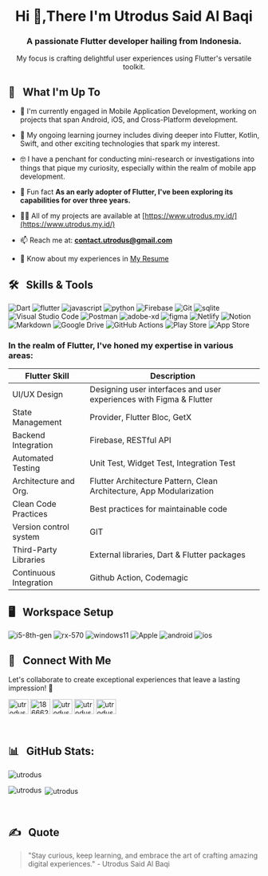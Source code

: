 <h1 align="center">Hi 👋,There I'm Utrodus Said Al Baqi</h1>
<h3 align="center">A passionate Flutter developer hailing from Indonesia.</h3>
<p align="center">
My focus is crafting delightful user experiences using Flutter's versatile toolkit.</p>



## 🧪 &nbsp; What I'm Up To

- 🔭 I'm currently engaged in Mobile Application Development, working on projects that span Android, iOS, and Cross-Platform development.
  
- 🌱 My ongoing learning journey includes diving deeper into Flutter, Kotlin, Swift, and other exciting technologies that spark my interest.
  
- 🤓 I have a penchant for conducting mini-research or investigations into things that pique my curiosity, especially within the realm of mobile app development.
  
- 🗿 Fun fact **As an early adopter of Flutter, I've been exploring its capabilities for over three years.**
  
- 👨‍💻 All of my projects are available at [https://www.utrodus.my.id/](https://www.utrodus.my.id/)
  
- 📫 Reach me at: **contact.utrodus@gmail.com**
  
- 📄 Know about my experiences in [My Resume](https://drive.google.com/file/d/1Jh6jWzEFOGR5PFBhW7iHwcUk9wYr-fF-/view?usp=drive_link)

## 🛠️ &nbsp; Skills & Tools


![Dart](https://img.shields.io/badge/dart-%230175C2.svg?style=for-the-badge&logo=dart&logoColor=white)
![flutter](https://img.shields.io/badge/Flutter-02569B?style=for-the-badge&logo=flutter&logoColor=white)
![javascript](https://img.shields.io/badge/JavaScript-323330?style=for-the-badge&logo=javascript&logoColor=F7DF1E)
![python](https://img.shields.io/badge/Python-3776AB?style=for-the-badge&logo=python&logoColor=white)
![Firebase](https://img.shields.io/badge/firebase-ffca28?style=for-the-badge&logo=firebase&logoColor=black)
![Git](https://img.shields.io/badge/Git-F05032?style=for-the-badge&logo=git&logoColor=white)
![sqlite](https://img.shields.io/badge/SQLite-07405E?style=for-the-badge&logo=sqlite&logoColor=white)
![Visual Studio Code](https://img.shields.io/badge/Visual%20Studio%20Code-0078d7.svg?style=for-the-badge&logo=visual-studio-code&logoColor=white)
![Postman](https://img.shields.io/badge/Postman-FF6C37?style=for-the-badge&logo=postman&logoColor=white)
![adobe-xd](https://img.shields.io/badge/adobe_xd-470137?style=for-the-badge&logo=adobe-xd&logoColor=white)
![figma](https://img.shields.io/badge/figma-000000?style=for-the-badge&logo=figma&logoColor=white) 
![Netlify](https://img.shields.io/badge/Netlify-00C7B7?style=for-the-badge&logo=netlify&logoColor=white)
![Notion](https://img.shields.io/badge/Notion-%23000000.svg?style=for-the-badge&logo=notion&logoColor=white)
![Markdown](https://img.shields.io/badge/Markdown-000000?style=for-the-badge&logo=markdown&logoColor=white)
![Google Drive](https://img.shields.io/badge/Google%20Drive-4285F4?style=for-the-badge&logo=googledrive&logoColor=white)
![GitHub Actions](https://img.shields.io/badge/github%20actions-%232671E5.svg?style=for-the-badge&logo=githubactions&logoColor=white)
![Play Store](https://img.shields.io/badge/Google_Play-414141?style=for-the-badge&logo=google-play&logoColor=white)
![App Store](https://img.shields.io/badge/App_Store-0D96F6?style=for-the-badge&logo=app-store&logoColor=white)




### In the realm of Flutter, I've honed my expertise in various areas:

| Flutter Skill             | Description                                                |
|---------------------------|------------------------------------------------------------|
| UI/UX Design              | Designing user interfaces and user experiences with Figma & Flutter  |
| State Management          | Provider, Flutter Bloc, GetX                              |
| Backend Integration       | Firebase, RESTful API                                     |
| Automated Testing         | Unit Test, Widget Test, Integration Test                  |
| Architecture and Org.     | Flutter Architecture Pattern, Clean Architecture, App Modularization |
| Clean Code Practices      | Best practices for maintainable code                      |
| Version control system    | GIT                              |
| Third-Party Libraries     | External libraries, Dart & Flutter packages                          |
| Continuous Integration    | Github Action, Codemagic            |



## 🖥️ &nbsp; Workspace Setup

![i5-8th-gen](https://img.shields.io/badge/Intel-Core_i3_10th-0071C5?style=for-the-badge&logo=intel&logoColor=white)
![rx-570](https://img.shields.io/badge/AMD-Radeon_RX_570-ED1C24?style=for-the-badge&logo=amd&logoColor=white)
![windows11](https://img.shields.io/badge/Windows_11-0078D6?style=for-the-badge&logo=windows&logoColor=white)
![Apple](https://img.shields.io/badge/Apple-Custom-9?style=for-the-badge&logo=apple&logoColor=white)
![android](https://img.shields.io/badge/Android-3DDC84?style=for-the-badge&logo=android&logoColor=white)
![ios](https://img.shields.io/badge/iOS-000000?style=for-the-badge&logo=ios&logoColor=white)


##  💼 &nbsp; Connect With Me
Let's collaborate to create exceptional experiences that leave a lasting impression! 🚀
<p align="left">
<a href="https://linkedin.com/in/utrodus-said" target="blank"><img align="center" src="https://raw.githubusercontent.com/rahuldkjain/github-profile-readme-generator/master/src/images/icons/Social/linked-in-alt.svg" alt="utrodus-said" height="30" width="40" /></a>
<a href="https://stackoverflow.com/users/18666208" target="blank"><img align="center" src="https://raw.githubusercontent.com/rahuldkjain/github-profile-readme-generator/master/src/images/icons/Social/stack-overflow.svg" alt="18666208" height="30" width="40" /></a>
<a href="https://twitter.com/utrodusb" target="blank"><img align="center" src="https://raw.githubusercontent.com/rahuldkjain/github-profile-readme-generator/master/src/images/icons/Social/twitter.svg" alt="utrodusb" height="30" width="40" /></a>
<a href="https://fb.com/utrodus" target="blank"><img align="center" src="https://raw.githubusercontent.com/rahuldkjain/github-profile-readme-generator/master/src/images/icons/Social/facebook.svg" alt="utrodus" height="30" width="40" /></a>
<a href="https://instagram.com/utrodus" target="blank"><img align="center" src="https://raw.githubusercontent.com/rahuldkjain/github-profile-readme-generator/master/src/images/icons/Social/instagram.svg" alt="utrodus" height="30" width="40" /></a>
</p>

<br>

## 📊 &nbsp; GitHub Stats:

<p><img align="center" src="https://github-readme-streak-stats.herokuapp.com/?user=utrodus&" alt="utrodus" /></p>

<p><img align="left" src="https://github-readme-stats.vercel.app/api/top-langs?username=utrodus&show_icons=true&locale=en&layout=compact" alt="utrodus" /></p>

<p>&nbsp;<img align="center" src="https://github-readme-stats.vercel.app/api?username=utrodus&show_icons=true&locale=en" alt="utrodus" /></p>

<br>

##  ✍️ &nbsp; Quote
> "Stay curious, keep learning, and embrace the art of crafting amazing digital experiences." - Utrodus Said Al Baqi
